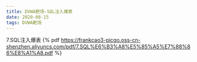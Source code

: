 ```yaml
---
title: DVWA靶场-SQL注入爆表
date: 2020-08-15
tags: DVWA靶场
---
```

7.SQL注入爆表
{% pdf https://frankcao3-picgo.oss-cn-shenzhen.aliyuncs.com/pdf/7.SQL%E6%B3%A8%E5%85%A5%E7%88%86%E8%A1%A8.pdf %}